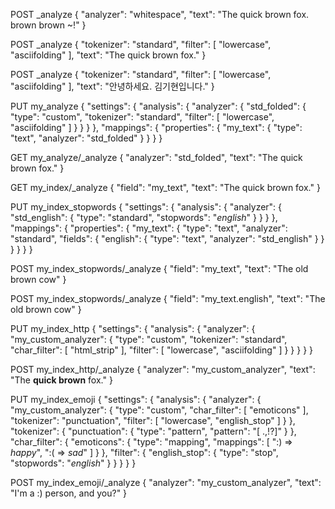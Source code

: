 POST _analyze
{
  "analyzer": "whitespace",
  "text":     "The quick brown fox. brown brown ~!"
}

POST _analyze
{
  "tokenizer": "standard",
  "filter":  [ "lowercase", "asciifolding" ],
  "text":      "The quick brown fox."
}

POST _analyze
{
  "tokenizer": "standard",
  "filter":  [ "lowercase", "asciifolding" ],
  "text":      "안녕하세요. 김기현입니다."
}


PUT my_analyze
{
  "settings": {
    "analysis": {
      "analyzer": {
        "std_folded": { 
          "type": "custom",
          "tokenizer": "standard",
          "filter": [
            "lowercase",
            "asciifolding"
          ]
        }
      }
    }
  },
  "mappings": {
    "properties": {
      "my_text": {
        "type": "text",
        "analyzer": "std_folded" 
      }
    }
  }
}

GET my_analyze/_analyze 
{
  "analyzer": "std_folded", 
  "text":     "The quick brown fox."
}

GET my_index/_analyze 
{
  "field": "my_text", 
  "text":  "The quick brown fox."
}


PUT my_index_stopwords
{
  "settings": {
    "analysis": {
      "analyzer": {
        "std_english": { 
          "type":      "standard",
          "stopwords": "_english_"
        }
      }
    }
  },
  "mappings": {
    "properties": {
      "my_text": {
        "type":     "text",
        "analyzer": "standard", 
        "fields": {
          "english": {
            "type":     "text",
            "analyzer": "std_english" 
          }
        }
      }
    }
  }
}

POST my_index_stopwords/_analyze
{
  "field": "my_text", 
  "text": "The old brown cow"
}

POST my_index_stopwords/_analyze
{
  "field": "my_text.english", 
  "text": "The old brown cow"
}

PUT my_index_http
{
  "settings": {
    "analysis": {
      "analyzer": {
        "my_custom_analyzer": {
          "type": "custom", 
          "tokenizer": "standard",
          "char_filter": [
            "html_strip"
          ],
          "filter": [
            "lowercase",
            "asciifolding"
          ]
        }
      }
    }
  }
}

POST my_index_http/_analyze
{
  "analyzer": "my_custom_analyzer",
  "text": "The <b>quick brown</b> fox."
}

PUT my_index_emoji
{
  "settings": {
    "analysis": {
      "analyzer": {
        "my_custom_analyzer": { 
          "type": "custom",
          "char_filter": [
            "emoticons"
          ],
          "tokenizer": "punctuation",
          "filter": [
            "lowercase",
            "english_stop"
          ]
        }
      },
      "tokenizer": {
        "punctuation": { 
          "type": "pattern",
          "pattern": "[ .,!?]"
        }
      },
      "char_filter": {
        "emoticons": { 
          "type": "mapping",
          "mappings": [
            ":) => _happy_",
            ":( => _sad_"
          ]
        }
      },
      "filter": {
        "english_stop": { 
          "type": "stop",
          "stopwords": "_english_"
        }
      }
    }
  }
}

POST my_index_emoji/_analyze
{
  "analyzer": "my_custom_analyzer",
  "text": "I'm a :) person, and you?"
}
